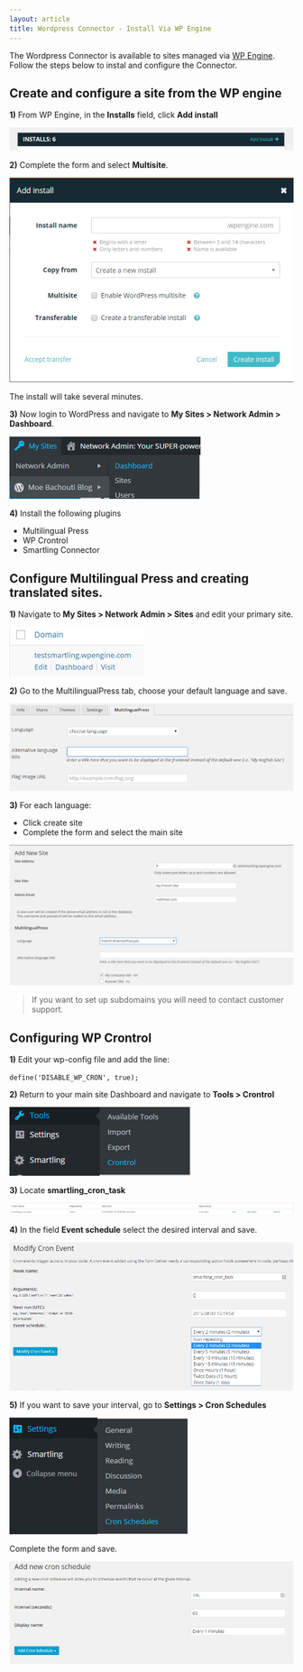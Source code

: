 ```yaml
---
layout: article
title: Wordpress Connector - Install Via WP Engine
---
```



The Wordpress Connector is available to sites managed via [WP Engine](https://wpengine.com/). Follow the steps below to instal and configure the Connector.

## Create and configure a site from the WP engine

**1)** From WP Engine, in the **Installs** field, click **Add install**

![](/uploads/versions/image02-2---x----797-65x---.png)

**2)** Complete the form and select **Multisite**.

![](/uploads/versions/image09---x----600-432x---.png)

The install will take several minutes.

**3)** Now login to WordPress and navigate to **My Sites &gt; Network Admin &gt; Dashboard**.

![](/uploads/versions/image03-2---x----339-111x---.png)

**4)** Install the following plugins

* Multilingual Press
* WP Crontrol
* Smartling Connector


## Configure Multilingual Press and creating translated sites.

**1)** Navigate to **My Sites &gt; Network Admin &gt; Sites** and edit your primary site.

![](/uploads/versions/image04-2---x----238-88x---.png)

**2)** Go to the MultilingualPress tab, choose your default language and save.

![](/uploads/versions/image08---x----824-254x---.png)

**3)** For each language:

* Click create site
* Complete the form and select the main site


![](/uploads/versions/image06-1---x----1210-599x---.png)

> If you want to set up subdomains you will need to contact customer support.

## Configuring WP Crontrol

**1)** Edit your wp-config file and add the line:

`define('DISABLE_WP_CRON', true);`

**2)** Return to your main site Dashboard and navigate to **Tools &gt; Crontrol**

![](/uploads/versions/image05-1---x----322-122x---.png)

**3)** Locate **smartling_cron_task**

![](/uploads/versions/image00-2---x----1719-76x---.png)

**4)** In the field **Event schedule** select the desired interval and save.

![](/uploads/versions/image10---x----922-481x---.png)

**5)** If you want to save your interval, go to **Settings &gt; Cron Schedules**

![](/uploads/versions/image01-3---x----316-207x---.png)

Complete the form and save.

![](/uploads/versions/image07-1---x----931-336x---.png)